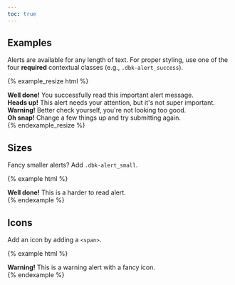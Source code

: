 ```yaml
---
toc: true
---
```


## Examples

Alerts are available for any length of text. For proper styling, use one of the four **required** contextual classes (e.g., `.dbk-alert_success`).

{% example_resize html %}
<div class="dbk-alert dbk-alert_success" role="alert">
  <strong>Well done!</strong> You successfully read this important alert message.
</div>
<div class="dbk-alert dbk-alert_info" role="alert">
  <strong>Heads up!</strong> This alert needs your attention, but it's not super important.
</div>
<div class="dbk-alert dbk-alert_warning" role="alert">
  <strong>Warning!</strong> Better check yourself, you're not looking too good.
</div>
<div class="dbk-alert dbk-alert_danger" role="alert">
  <strong>Oh snap!</strong> Change a few things up and try submitting again.
</div>
{% endexample_resize %}

## Sizes

Fancy smaller alerts? Add `.dbk-alert_small`.

{% example html %}
<div class="dbk-alert dbk-alert_success dbk-alert_small" role="alert">
  <strong>Well done!</strong> This is a harder to read alert.
</div>
{% endexample %}

## Icons

Add an icon by adding a `<span>`.

{% example html %}
<div class="dbk-alert dbk-alert_warning" role="alert">
  <span class="dbk-icon dbk-icon-r_warning"></span>
  <strong>Warning!</strong> This is a warning alert with a fancy icon.
</div>
{% endexample %}
